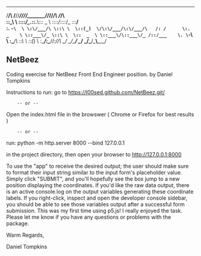  ___   __   ______  _________  _______  ______  ______    ______     
/__/\ /__/\/_____/\/________//_______/\/_____/\/_____/\  /_____/\    
\::\_\\  \ \::::_\/\__.::.__\\::: _  \ \::::_\/\::::_\/_ \:::__\/    
 \:. `-\  \ \:\/___/\ \::\ \  \::(_)  \/\:\/___/\:\/___/\   /: /     
  \:. _    \ \::___\/_ \::\ \  \::  _  \ \::___\/\::___\/_ /::/___   
   \. \`-\  \ \:\____/\ \::\ \  \::(_)  \ \:\____/\:\____//_:/____/\ 
    \__\/ \__\/\_____\/  \__\/   \_______\/\_____\/\_____\\_______\/ 


NetBeez
--------------------------------------------------------
Coding exercise for NetBeez Front End Engineer position.
by Daniel Tompkins

Instructions to run: go to https://l00sed.github.com/NetBeez.git/

		-- or --

Open the index.html file in the browswer ( Chrome or Firefox for best results )

		-- or --
run:
python -m http.server 8000 --bind 127.0.0.1

in the project directory, then open your browser to http://127.0.0.1:8000

To use the "app" to receive the desired output; the user should make sure to format
their input string similar to the input form's placeholder value. Simply click "SUBMIT",
and you'll hopefully see the box jump to a new position displaying the coordinates.
If you'd like the raw data output, there is an active console.log on the output variables
generating these coordinate labels. If you right-click, inspect and open the developer
console sidebar, you should be able to see those variables output after a successful
form submission. This was my first time using p5.js! I really enjoyed the task.
Please let me know if you have any questions or problems with the package.

Warm Regards,

Daniel Tompkins

